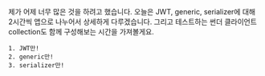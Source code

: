 제가 어제 너무 많은 것을 하려고 했습니다. 오늘은 JWT, generic, serializer에 대해 2시간씩 앱으로 나누어서 상세하게 다루겠습니다. 그리고 테스트하는 썬더 클라이언트 collection도 함께 구성해보는 시간을 가져볼게요.

	1. JWT만!
	2. generic만!
	3. serializer만!